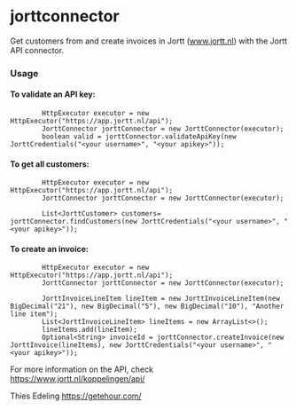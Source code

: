 # jorttconnector

Get customers from and create invoices in Jortt (www.jortt.nl) with the Jortt API connector.

### Usage

#### To validate an API key:
```        
        HttpExecutor executor = new HttpExecutor("https://app.jortt.nl/api");
        JorttConnector jorttConnector = new JorttConnector(executor);
        boolean valid = jorttConnector.validateApiKey(new JorttCredentials("<your username>", "<your apikey>"));
```

#### To get all customers:
```        
        HttpExecutor executor = new HttpExecutor("https://app.jortt.nl/api");
        JorttConnector jorttConnector = new JorttConnector(executor);

        List<JorttCustomer> customers= jorttConnector.findCustomers(new JorttCredentials("<your username>", "<your apikey>"));
```

#### To create an invoice:

```        
        HttpExecutor executor = new HttpExecutor("https://app.jortt.nl/api");
        JorttConnector jorttConnector = new JorttConnector(executor);

        JorttInvoiceLineItem lineItem = new JorttInvoiceLineItem(new BigDecimal("21"), new BigDecimal("5"), new BigDecimal("10"), "Another line item");
        List<JorttInvoiceLineItem> lineItems = new ArrayList<>();
        lineItems.add(lineItem);
        Optional<String> invoiceId = jorttConnector.createInvoice(new JorttInvoice(lineItems), new JorttCredentials("<your username>", "<your apikey>"));
```

For more information on the API, check https://www.jortt.nl/koppelingen/api/

Thies Edeling
https://getehour.com/
